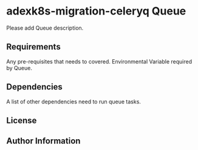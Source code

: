 adexk8s-migration-celeryq Queue
======================

Please add Queue description.

Requirements
------------

Any pre-requisites that needs to covered. Environmental Variable required by Queue.

Dependencies
------------

A list of other dependencies need to run queue tasks.


License
-------


Author Information
------------------